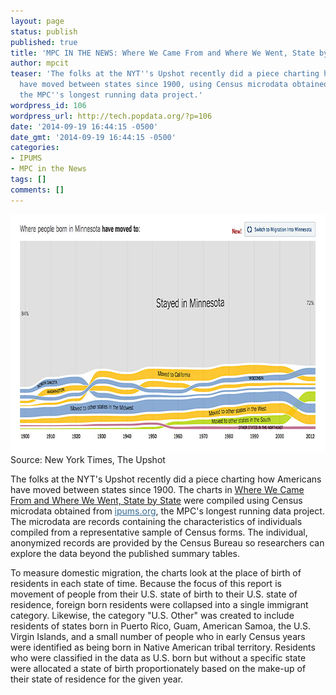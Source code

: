 ```yaml
---
layout: page
status: publish
published: true
title: 'MPC IN THE NEWS: Where We Came From and Where We Went, State by State'
author: mpcit
teaser: 'The folks at the NYT''s Upshot recently did a piece charting how Americans
  have moved between states since 1900, using Census microdata obtained from ipums.org,
  the MPC''s longest running data project.'
wordpress_id: 106
wordpress_url: http://tech.popdata.org/?p=106
date: '2014-09-19 16:44:15 -0500'
date_gmt: '2014-09-19 16:44:15 -0500'
categories:
- IPUMS
- MPC in the News
tags: []
comments: []
---
```


<a href="/images/from_wp/data-viz-us-pop-migration.jpg"><img class="size-full wp-image-107" src="/images/from_wp/data-viz-us-pop-migration.jpg" alt="Source: New York Times, The Upshot" width="800" height="381" /></a> Source: New York Times, The Upshot

The folks at the NYT's Upshot recently did a piece charting how Americans have moved between states since 1900. The charts in <a title="Where We Came From and Where We Went, State by State" href="http://www.nytimes.com/interactive/2014/08/13/upshot/where-people-in-each-state-were-born.html" target="_blank">Where We Came From and Where We Went, State by State</a> were compiled using Census microdata obtained from <a style="color: #326891;" href="http://www.ipums.org/">ipums.org</a>, the MPC's longest running data project. The microdata are records containing the characteristics of individuals compiled from a representative sample of Census forms. The individual, anonymized records are provided by the Census Bureau so researchers can explore the data beyond the published summary tables.

To measure domestic migration, the charts look at the place of birth of residents in each state of time. Because the focus of this report is movement of people from their U.S. state of birth to their U.S. state of residence, foreign born residents were collapsed into a single immigrant category. Likewise, the category "U.S. Other" was created to include residents of states born in Puerto Rico, Guam, American Samoa, the U.S. Virgin Islands, and a small number of people who in early Census years were identified as being born in Native American tribal territory. Residents who were classified in the data as U.S. born but without a specific state were allocated a state of birth proportionately based on the make-up of their state of residence for the given year.

 

